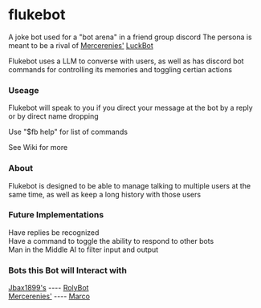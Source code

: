 # flukebot
 A joke bot used for a "bot arena" in a friend group discord
 The persona is meant to be a rival of [Mercerenies'](https://github.com/Mercerenies) [LuckBot](https://github.com/Mercerenies/luckbot)
 
 Flukebot uses a LLM to converse with users, as well as has discord bot commands for controlling its memories and toggling certian actions
 
 ### Useage
 Flukebot will speak to you if you direct your message at the bot by a reply or by direct name dropping
 
 Use "$fb help" for list of commands
 
 See Wiki for more
 
 ### About
 Flukebot is designed to be able to manage talking to multiple users at the same time, as well as keep a long history with those users
 
 
 ### Future Implementations
 Have replies be recognized   
 Have a command to toggle the ability to respond to other bots  
 Man in the Middle AI to filter input and output  

 ### Bots this Bot will Interact with
 [Jbax1899's](https://github.com/jbax1899) ---- [RolyBot](https://github.com/jbax1899/RolyBot)  
 [Mercerenies'](https://github.com/Mercerenies) ---- [Marco](https://github.com/Mercerenies/marco-bot) 
 